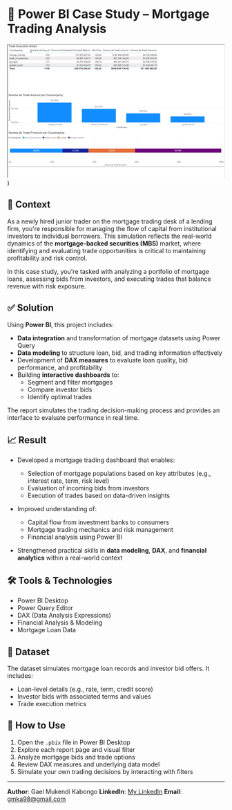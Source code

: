 # 💼 Power BI Case Study – Mortgage Trading Analysis
![trade images](assets/trade.jpg))

## 🧠 Context

As a newly hired junior trader on the mortgage trading desk of a lending firm, you're responsible for managing the flow of capital from institutional investors to individual borrowers. This simulation reflects the real-world dynamics of the **mortgage-backed securities (MBS)** market, where identifying and evaluating trade opportunities is critical to maintaining profitability and risk control.

In this case study, you're tasked with analyzing a portfolio of mortgage loans, assessing bids from investors, and executing trades that balance revenue with risk exposure.

## ✅ Solution

Using **Power BI**, this project includes:

- **Data integration** and transformation of mortgage datasets using Power Query
- **Data modeling** to structure loan, bid, and trading information effectively
- Development of **DAX measures** to evaluate loan quality, bid performance, and profitability
- Building **interactive dashboards** to:
  - Segment and filter mortgages
  - Compare investor bids
  - Identify optimal trades

The report simulates the trading decision-making process and provides an interface to evaluate performance in real time.

## 📈 Result

- Developed a mortgage trading dashboard that enables:
  - Selection of mortgage populations based on key attributes (e.g., interest rate, term, risk level)
  - Evaluation of incoming bids from investors
  - Execution of trades based on data-driven insights

- Improved understanding of:
  - Capital flow from investment banks to consumers
  - Mortgage trading mechanics and risk management
  - Financial analysis using Power BI

- Strengthened practical skills in **data modeling**, **DAX**, and **financial analytics** within a real-world context

## 🛠 Tools & Technologies

- Power BI Desktop  
- Power Query Editor  
- DAX (Data Analysis Expressions)  
- Financial Analysis & Modeling  
- Mortgage Loan Data

## 📁 Dataset

The dataset simulates mortgage loan records and investor bid offers. It includes:

- Loan-level details (e.g., rate, term, credit score)  
- Investor bids with associated terms and values  
- Trade execution metrics

## 📎 How to Use

1. Open the `.pbix` file in Power BI Desktop  
2. Explore each report page and visual filter  
3. Analyze mortgage bids and trade options  
4. Review DAX measures and underlying data model  
5. Simulate your own trading decisions by interacting with filters

---

**Author**: Gael Mukendi Kabongo 
**LinkedIn**: [My LinkedIn]([https://linkedin.com/in/yourprofile](https://www.linkedin.com/in/gael-mukendi-kabongo/))  
**Email**: gmka98@gmail.com
